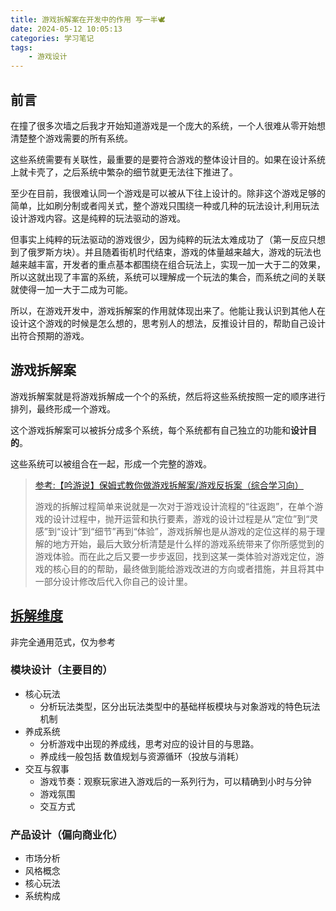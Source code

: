 ```yaml
---
title: 游戏拆解案在开发中的作用 写一半🕊 
date: 2024-05-12 10:05:13
categories: 学习笔记
tags:
    - 游戏设计
---
```

## 前言
在撞了很多次墙之后我才开始知道游戏是一个庞大的系统，一个人很难从零开始想清楚整个游戏需要的所有系统。

这些系统需要有关联性，最重要的是要符合游戏的整体设计目的。如果在设计系统上就卡壳了，之后系统中繁杂的细节就更无法往下推进了。

至少在目前，我很难认同一个游戏是可以被从下往上设计的。除非这个游戏足够的简单，比如刷分制或者闯关式，整个游戏只围绕一种或几种的玩法设计,利用玩法设计游戏内容。这是纯粹的玩法驱动的游戏。

但事实上纯粹的玩法驱动的游戏很少，因为纯粹的玩法太难成功了<span class="heimu">（第一反应只想到了俄罗斯方块）</span>。并且随着街机时代结束，游戏的体量越来越大，游戏的玩法也越来越丰富，开发者的重点基本都围绕在组合玩法上，实现一加一大于二的效果，所以这就出现了丰富的系统，系统可以理解成一个玩法的集合，而系统之间的关联就使得一加一大于二成为可能。

所以，在游戏开发中，游戏拆解案的作用就体现出来了。他能让我认识到其他人在设计这个游戏的时候是怎么想的，思考别人的想法，反推设计目的，帮助自己设计出符合预期的游戏。

## 游戏拆解案

游戏拆解案就是将游戏拆解成一个个的系统，然后将这些系统按照一定的顺序进行排列，最终形成一个游戏。

这个游戏拆解案可以被拆分成多个系统，每个系统都有自己独立的功能和**设计目的**。

这些系统可以被组合在一起，形成一个完整的游戏。

> [参考:【吟游说】保姆式教你做游戏拆解案/游戏反拆案（综合学习向）](https://www.bilibili.com/read/cv13568445/)
> 
> 游戏的拆解过程简单来说就是一次对于游戏设计流程的“往返跑”，在单个游戏的设计过程中，抛开运营和执行要素，游戏的设计过程是从“定位”到“灵感”到“设计”到“细节”再到“体验”，游戏拆解也是从游戏的定位这样的易于理解的地方开始，最后大致分析清楚是什么样的游戏系统带来了你所感觉到的游戏体验。而在此之后又要一步步返回，找到这某一类体验对游戏定位，游戏的核心目的的帮助，最终做到能给游戏改进的方向或者措施，并且将其中一部分设计修改后代入你自己的设计里。

##  [拆解维度](https://www.bilibili.com/video/BV1zM4y1f7qQ/?spm_id_from=333.337.search-card.all.click&vd_source=2eec2b220f104378824636027d577270)
非完全通用范式，仅为参考
### 模块设计（主要目的）
- 核心玩法
  - 分析玩法类型，区分出玩法类型中的基础样板模块与对象游戏的特色玩法机制
- 养成系统
  - 分析游戏中出现的养成线，思考对应的设计目的与思路。
  - 养成线一般包括 数值规划与资源循环（投放与消耗）
- 交互与叙事
  - 游戏节奏：观察玩家进入游戏后的一系列行为，可以精确到小时与分钟
  - 游戏氛围
  - 交互方式
### 产品设计（偏向商业化）
- 市场分析
- 风格概念
- 核心玩法
- 系统构成
  
